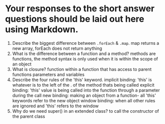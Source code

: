 # Your responses to the short answer questions should be laid out here using Markdown.
1. Describe the biggest difference between `.forEach` & `.map`.
map returns a new array, forEach does not return anything
2. What is the difference between a function and a method?
methods are functions, the method syntax is only used when it is within the scope of an object
3. What is closure?
function within a function that has access to parent functions parameters and variables
4. Describe the four rules of the 'this' keyword.
implicit binding: 'this' is whatever is to the left of the . of the method thats being called
explicit binding: 'this' value is being called into the function through a parameter during the call
new binding: making an object from a function- all 'this' keywords refer to the new object 
window binding: when all other rules are ignored and 'this' refers to the window 
5. Why do we need super() in an extended class?
to call the constructor of the parent class
